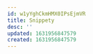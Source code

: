 ```yaml
---
id: w1yYghCkmHMX0IPsEjmVR
title: Snippety
desc: ''
updated: 1631956847579
created: 1631956847579
---
```


